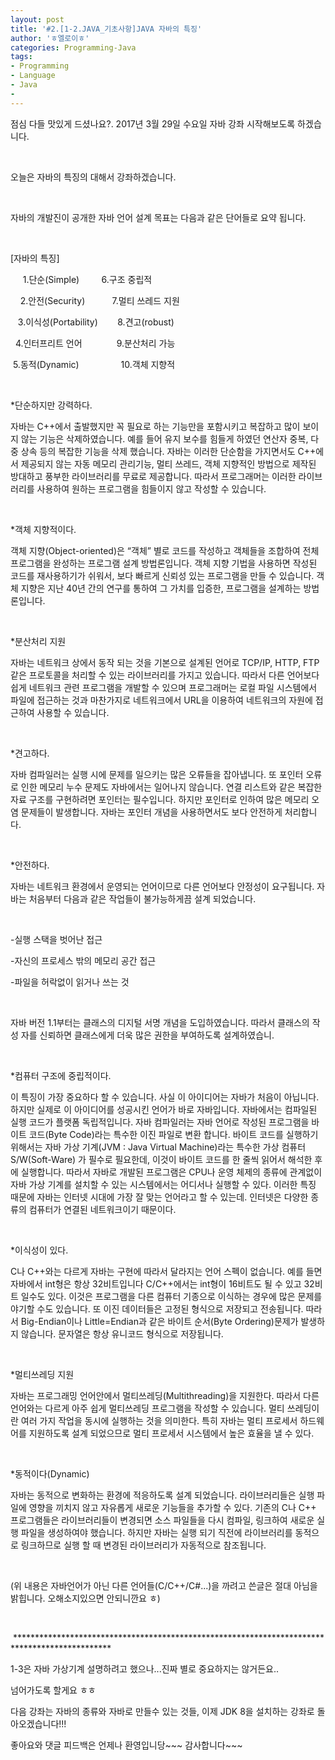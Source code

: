 ```yaml
---
layout: post
title: '#2.[1-2.JAVA_기초사항]JAVA 자바의 특징'
author: 'ㅎ엘로이ㅎ'
categories: Programming-Java
tags:
- Programming
- Language
- Java
-
---
```



<script> location.href='https://cafe.naver.com/develoid/701413' ; </script>

<p>점심 다들 맛있게 드셨나요?. 2017년 3월 29일 수요일 자바 강좌 시작해보도록 하겠습니다.</p>
<p>&nbsp;</p>
<p>오늘은 자바의 특징의 대해서 강좌하겠습니다.</p>
<p>&nbsp;</p>
<p>자바의 개발진이 공개한 자바 언어 설계 목표는 다음과 같은 단어들로 요약 됩니다.</p>
<p>&nbsp;</p>
<p>[자바의 특징]</p>
<p>&nbsp; &nbsp; &nbsp;1.단순(Simple)&nbsp; &nbsp; &nbsp; &nbsp; &nbsp;6.구조 중립적</p>
<p>&nbsp; &nbsp; 2.안전(Security)&nbsp; &nbsp; &nbsp; &nbsp; &nbsp; &nbsp;7.멀티 쓰레드 지원</p>
<p>&nbsp; &nbsp;3.이식성(Portability)&nbsp; &nbsp; &nbsp; &nbsp;&nbsp;8.견고(robust)</p>
<p>&nbsp; 4.인터프리트 언어&nbsp; &nbsp; &nbsp; &nbsp; &nbsp; &nbsp; &nbsp;&nbsp;9.분산처리 가능</p>
<p>&nbsp;5.동적(Dynamic)&nbsp; &nbsp; &nbsp; &nbsp; &nbsp; &nbsp; &nbsp; &nbsp; &nbsp;10.객체 지향적</p>
<p>&nbsp;</p>
<p>*단순하지만 강력하다.</p>
<p>자바는 C++에서 출발했지만 꼭 필요로 하는 기능만을 포함시키고 복잡하고 많이 보이지 않는 기능은 삭제하였습니다. 예를 들어 유지 보수를 힘들게 하였던 연산자 중복, 다중 상속 등의 복잡한 기능을 삭제 했습니다. 자바는 이러한 단순함을 가지면서도 C++에서 제공되지 않는 자동 메모리 관리기능, 멀티 쓰레드, 객체 지향적인 방법으로 제작된 방대하고 풍부한 라이브러리를 무료로 제공합니다. 따라서 프로그래머는 이러한 라이브러리를 사용하여 원하는 프로그램을 힘들이지 않고 작성할 수 있습니다.</p>
<p>&nbsp;</p>
<p>*객체 지향적이다.</p>
<p>객체 지향(Object-oriented)은 “객체” 별로 코드를 작성하고 객체들을 조합하여 전체 프로그램을 완성하는 프로그램 설계 방법론입니다. 객체 지향 기법을 사용하면 작성된 코드를 재사용하기가 쉬워서, 보다 빠르게 신뢰성 있는 프로그램을 만들 수 있습니다. 객체 지향은 지난 40년 간의 연구를 통하여 그 가치를 입증한, 프로그램을 설계하는 방법론입니다.</p>
<p>&nbsp;</p>
<p>*분산처리 지원</p>
<p>자바는 네트워크 상에서 동작 되는 것을 기본으로 설계된 언어로 TCP/IP, HTTP, FTP같은 프로토콜을 처리할 수 있는 라이브러리를 가지고 있습니다. 따라서 다른 언어보다 쉽게 네트워크 관련 프로그램을 개발할 수 있으며 프로그래머는 로컬 파일 시스템에서 파일에 접근하는 것과 마찬가지로 네트워크에서 URL을 이용하여 네트워크의 자원에 접근하여 사용할 수 있습니다.</p>
<p>&nbsp;</p>
<p>*견고하다.</p>
<p>자바 컴파일러는 실행 시에 문제를 일으키는 많은 오류들을 잡아냅니다. 또 포인터 오류로 인한 메모리 누수 문제도 자바에서는 일어나지 않습니다. 연결 리스트와 같은 복잡한 자료 구조를 구현하려면 포인터는 필수입니다. 하지만 포인터로 인하여 많은 메모리 오염 문제들이 발생합니다. 자바는 포인터 개념을 사용하면서도 보다 안전하게 처리합니다.</p>
<p>&nbsp;</p>
<p>*안전하다.</p>
<p>자바는 네트워크 환경에서 운영되는 언어이므로 다른 언어보다 안정성이 요구됩니다. 자바는 처음부터 다음과 같은 작업들이 불가능하게끔 설계 되었습니다.</p>
<p>&nbsp;</p>
<p>-실행 스택을 벗어난 접근</p>
<p>-자신의 프로세스 밖의 메모리 공간 접근</p>
<p>-파일을 허락없이 읽거나 쓰는 것</p>
<p>&nbsp;</p>
<p>자바 버전 1.1부터는 클래스의 디지털 서명 개념을 도입하였습니다. 따라서 클래스의 작성 자를 신뢰하면 클래스에게 더욱 많은 권한을 부여하도록 설계하였습니.</p>
<p>&nbsp;</p>
<p>*컴퓨터 구조에 중립적이다.</p>
<p>이 특징이 가장 중요하다 할 수 있습니다. 사실 이 아이디어는 자바가 처음이 아닙니다. 하지만 실제로 이 아이디어를 성공시킨 언어가 바로 자바입니다. 자바에서는 컴파일된 실행 코드가 플랫폼 독립적입니다. 자바 컴파일러는 자바 언어로 작성된 프로그램을 바이트 코드(Byte Code)라는 특수한 이진 파일로 변환 합니다. 바이트 코드를 실행하기 위해서는 자바 가상 기계(JVM : Java Virtual Machine)라는 특수한 가상 컴퓨터 S/W(Soft-Ware) 가 필수로 필요한데, 이것이 바이트 코드를 한 줄씩 읽어서 해석한 후에 실행합니다. 따라서 자바로 개발된 프로그램은  CPU나 운영 체제의 종류에 관계없이 자바 가상 기계를 설치할 수 있는 시스템에서는 어디서나 실행할 수 있다. 이러한 특징 때문에 자바는 인터넷 시대에 가장 잘 맞는 언어라고 할 수 있는데. 인터넷은 다양한 종류의 컴퓨터가 연결된 네트워크이기 때문이다.</p>
<p>&nbsp;</p>
<p>*이식성이 있다.</p>
<p>C나 C++와는 다르게 자바는 구현에 따라서 달라지는 언어 스펙이 없습니다. 예를 들면 자바에서 int형은 항상 32비트입니다 C/C++에서는 int형이 16비트도 될 수 있고 32비트 일수도 있다. 이것은 프로그램을 다른 컴퓨터 기종으로 이식하는 경우에 많은 문제를 야기할 수도 있습니다. 또 이진 데이터들은 고정된 형식으로 저장되고 전송됩니다. 따라서 Big-Endian이나 Little=Endian과 같은 바이트 순서(Byte Ordering)문제가 발생하지 않습니다. 문자열은 항상 유니코드 형식으로 저장됩니다.</p>
<p>&nbsp;</p>
<p>*멀티쓰레딩 지원</p>
<p>자바는 프로그래밍 언어안에서 멀티쓰레딩(Multithreading)을 지원한다. 따라서 다른 언어와는 다르게 아주 쉽게 멀티쓰레딩 프로그램을 작성할 수 있습니다. 멀티 쓰레딩이란 여러 가지 작업을 동시에 실행하는 것을 의미한다. 특히 자바는 멀티 프로세서 하드웨어를 지원하도록 설계 되었으므로 멀티 프로세서 시스템에서 높은 효율을 낼 수 있다.</p>
<p>&nbsp;</p>
<p>*동적이다(Dynamic)</p>
<p>자바는 동적으로 변화하는 환경에 적응하도록 설계 되었습니다. 라이브러리들은 실행 파일에 영향을 끼치지 않고 자유롭게 새로운 기능들을 추가할 수 있다. 기존의 C나 C++ 프로그램들은 라이브러리들이 변경되면 소스 파일들을 다시 컴파일, 링크하여 새로운 실행 파일을 생성하여야 했습니다. 하지만 자바는 실행 되기 직전에 라이브러리를 동적으로 링크하므로 실행 할 때 변경된 라이브러리가 자동적으로 참조됩니다.</p>
<p>&nbsp;</p>
<p>(위 내용은 자바언어가 아닌 다른 언어들(C/C++/C#...)을 까려고 쓴글은 절대 아님을 밝힙니다. 오해소지있으면 안되니깐요 ㅎ)</p>
<p>&nbsp;</p>
<p>&nbsp;**********************************************************************************************</p>
<p>1-3은 자바 가상기계 설명하려고 했으나...진짜 별로 중요하지는 않거든요..</p>
<p>넘어가도록 할게요 ㅎㅎ</p>
<p></p>
<p>다음 강좌는 자바의 종류와 자바로 만들수 있는 것들, 이제 JDK 8을 설치하는 강좌로 돌아오겠습니다!!!</p>
<p></p>
<p>좋아요와 댓글 피드백은 언제나 환영입니당~~~ 감사합니다~~~</p>
</blockquote><p></p>
<p></p>
<p></p>
<p></p>
<p></p>
<p></p>
<p></p>
<p></p>
<p></p>
<p></p>
<p></p>
<p></p>
<p></p>
<p></p>
<p></p>
<p></p>
<p></p>
<p></p>
<p></p>
<p></p>
<p></p>
<p></p>
<p></p>
<p></p>
<p></p>
<p></p>
<p></p>
<p></p>
<p></p>
<p></p>
<p></p>
<p></p>
<p></p>
<p></p>
<p></p>
<p></p>
<p></p>
<p></p>
<p></p>
<p></p>
<p></p>
<p></p>
<p></p>
<p></p>
<p></p>
<p></p>
<p></p>
<p></p>
<p></p>
<p></p>
<p></p>

